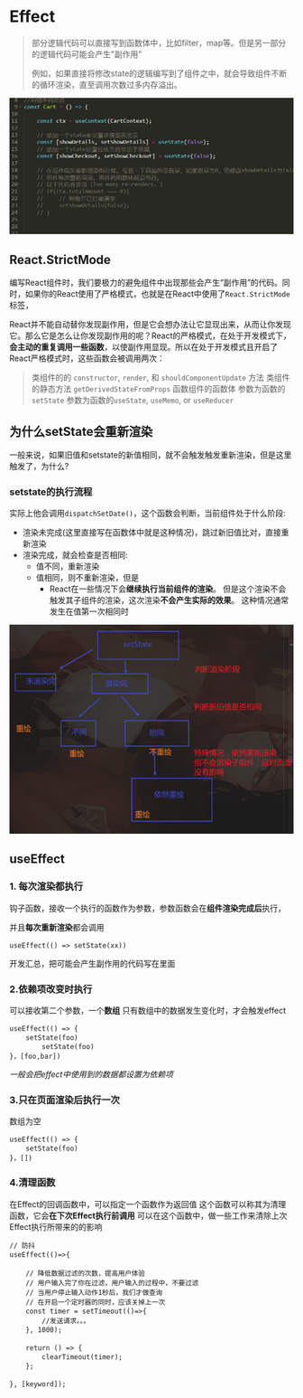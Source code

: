 # Effect

> 部分逻辑代码可以直接写到函数体中，比如filter，map等。但是另一部分的逻辑代码可能会产生"副作用"
>
> 例如，如果直接将修改state的逻辑编写到了组件之中，就会导致组件不断的循环渲染，直至调用次数过多内存溢出。

![1661161569829](assets/1661161569829.png)



## React.StrictMode

编写React组件时，我们要极力的避免组件中出现那些会产生“副作用”的代码。同时，如果你的React使用了严格模式，也就是在React中使用了`React.StrictMode`标签，

React并不能自动替你发现副作用，但是它会想办法让它显现出来，从而让你发现它。那么它是怎么让你发现副作用的呢？React的严格模式，在处于开发模式下，**会主动的重复调用一些函数**，以使副作用显现。所以在处于开发模式且开启了React严格模式时，这些函数会被调用两次：

>类组件的的 `constructor`, `render`, 和 `shouldComponentUpdate` 方法
>类组件的静态方法 `getDerivedStateFromProps`
>函数组件的函数体
>参数为函数的`setState`
>参数为函数的`useState`, `useMemo`, or `useReducer`



## 为什么setState会重新渲染

一般来说，如果旧值和setstate的新值相同，就不会触发触发重新渲染，但是这里触发了，为什么?

### setstate的执行流程

实际上他会调用`dispatchSetDate()`，这个函数会判断，当前组件处于什么阶段:

- 渲染未完成(这里直接写在函数体中就是这种情况)，跳过新旧值比对，直接重新渲染
- 渲染完成，就会检查是否相同:
  - 值不同，重新渲染
  - 值相同，则不重新渲染，但是
    - React在一些情况下会**继续执行当前组件的渲染**。 但是这个渲染不会触发其子组件的渲染，这次渲染**不会产生实际的效果**。 这种情况通常发生在值第一次相同时

![1661164751064](assets/1661164751064.png)





## useEffect

### 1. 每次渲染都执行

钩子函数，接收一个执行的函数作为参数，参数函数会在**组件渲染完成后**执行，

并且**每次重新渲染**都会调用

```react
useEffect(() => setState(xx))
```

开发汇总，把可能会产生副作用的代码写在里面



### 2.依赖项改变时执行

可以接收第二个参数，一个**数组**   只有数组中的数据发生变化时，才会触发effect

```react
useEffect(() => {
    setState(foo)
        setState(foo)
}，[foo,bar])
```

*一般会把effect中使用到的数据都设置为依赖项*



### 3.只在页面渲染后执行一次

数组为空

```react
useEffect(() => {
    setState(foo)
}，[])
```



### 4.清理函数

在Effect的回调函数中，可以指定一个函数作为返回值
这个函数可以称其为清理函数，它会**在下次Effect执行前调用**
 可以在这个函数中，做一些工作来清除上次Effect执行所带来的的影响

```react
// 防抖
useEffect(()=>{

    // 降低数据过滤的次数，提高用户体验
    // 用户输入完了你在过滤，用户输入的过程中，不要过滤
    // 当用户停止输入动作1秒后，我们才做查询
    // 在开启一个定时器的同时，应该关掉上一次
    const timer = setTimeout(()=>{
        //发送请求。。。
    }, 1000);

    return () => {
        clearTimeout(timer);
    };

}, [keyword]);
```

